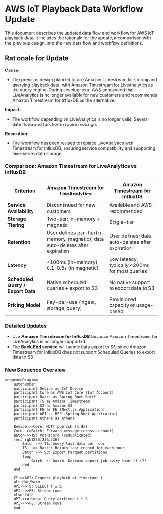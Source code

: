 ﻿
# AWS IoT Playback Data Workflow Update

This document describes the updated data flow and workflow for AWS IoT playback data. It includes the rationale for the update, a comparison with the previous design, and the new data flow and workflow definitions.
  
## Rationale for Update

**Cause:**
-	The previous design planned to use Amazon Timestream for storing and querying playback data, with Amazon Timestream for LiveAnalytics as the query engine. During development, AWS announced that LiveAnalytics is no longer available for new customers and recommends Amazon Timestream for InfluxDB as the alternative.

**Impact:**
-	The workflow depending on LiveAnalytics is no longer valid. Several data flows and functions require redesign.

**Resolution:**
-  The workflow has been revised to replace LiveAnalytics with Timestream for InfluxDB, ensuring service compatibility and supporting time-series data storage


### Comparison: Amazon Timestream for LiveAnalytics vs InfluxDB

| Criterion              | Amazon Timestream for LiveAnalytics                               | Amazon Timestream for InfluxDB                                   |
|------------------------|-------------------------------------------------------------------|------------------------------------------------------------------|
| **Service Availability** | Discontinued for new customers                                   | Available and AWS-recommended                                |
| **Storage Tiering**      | Two-tier: in-memory + magnetic          | Single-tier |
| **Retention**      | User defines per-tier(in-memory, magnetic); data auto-deletes after expiration | User defines; data auto-deletes after expiration |
| **Latency**              | <100ms (in-memory), 0.1–0.5s (in magnetic)          | Low latency, typically <200ms for most queries |
| **Scheduled Query / Export Data** | Native scheduled queries + export to S3 | No native support to export data to S3                           |
| **Pricing Model**        | Pay-per-use (ingest, storage, query)                         | Provisioned capacity or usage-based |


### Detailed Updates
- Use **Amazon Timestream for InfluxDB** because Amazon Timestream for LiveAnalytics is no longer supported.
- The **Back-End service** will handle data export to S3, since Amazon Timestream for InfluxDB does not support Scheduled Queries to export data to S3.

### New Sequence Overview

```mermaid
sequenceDiagram
    autonumber
    participant Device as IoT Device
    participant Core as AWS IoT Core (IoT Account)
    participant Batch as Spring Boot Batch
    participant TS as Amazon Timestream
    participant S3 as Amazon S3
    participant FE as FE (Next.js Application)
    participant API as BFF (Spring Boot Application)
    participant Athena as Athena

    Device->>Core: MQTT publish (1 Hz)
    Core-->>Batch: Forward message (cross-account)
    Batch->>TS: PutRecord (deduplicated)
    rect rgb(236,236,236)
	    Batch ->> TS: Query last data per hour
	    TS -->> Batch: Return last record for each hour	
	    Batch ->> S3: Export Parquet partitions
	    loop
	        Batch ->> Batch: Execute export job every hour (4->7)
	    end
    end
    
    FE->>API: Request playback at timestamp t
    alt Hot/Warm
    API->>TS: SELECT t ± Δ
    API-->>FE: Stream rows
    else Cold
    API->>Athena: Query archived t ± Δ
    API-->>FE: Stream rows
    end
```